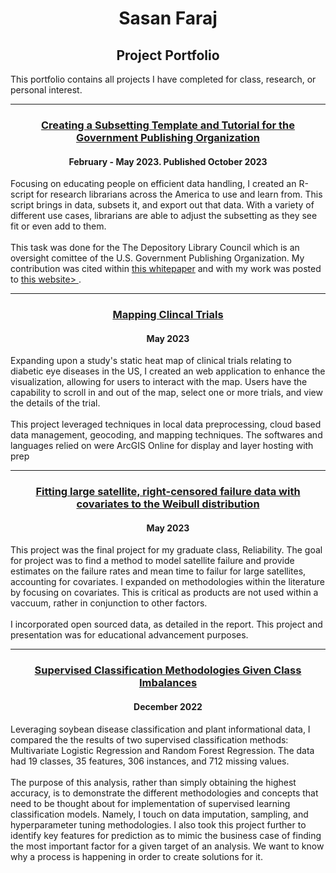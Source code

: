 <h1 align="center">Sasan Faraj</h1>
<h2 align="center">Project Portfolio</h2>

<p align="Left">
  This portfolio contains all projects I have completed for class, research, or personal interest.
</p>




<hr>

<h3 align="center"><a href ="https://sasan-faraj.github.io/DataSubsetting_GPOAnalysis/"> Creating a Subsetting Template and Tutorial for the Government Publishing Organization</a></h3>
<h4 align="Center">February - May 2023. Published October 2023 </h4>

<p align="Left">
Focusing on educating people on efficient data handling, I created an R-script for research librarians across the America to use and learn from. This script brings in data, subsets it, and export out that data. With a variety of different use cases, librarians are able to adjust the subsetting as they see fit or even add to them.
<br>
<br>
 This task was done for the The Depository Library Council which is an oversight comittee of the U.S. Government Publishing Organization. My contribution was cited within <a href = "https://fdlp.gov/sites/default/files/file_repo/dlc-covid19-fdlp-impact-first-report-10132023.pdf"> this whitepaper</a> and with my work was posted to <a href="https://www.fdlp.gov/file-repository/988/r-data-analysis-q6-2021-biennial-survey"> this website> </a>.
  
</p>




<hr>


<h3 align = "center"> <a href="https://experience.arcgis.com/experience/eed2f63af3fc40b7ba93b327e2ac44a2">Mapping Clincal Trials</a>  </h3>
<h4 align="Center">May 2023</h4>
<p align = "left">
  Expanding upon a study's static heat map of clinical trials relating to diabetic eye diseases in the US, I created an web application to enhance the visualization, allowing for users to interact with the map. Users have the capability to scroll in and out of the map, select one or more trials, and view the details of the trial. 
<br>
<br>
  This project leveraged techniques in local data preprocessing, cloud based data management, geocoding, and mapping techniques. The softwares and languages relied on were ArcGIS Online for display and layer hosting with prep


<hr>

<h3 align="center"><a href ="https://sasan-faraj.github.io/SatelliteReliability/"> Fitting large satellite, right-censored failure data with covariates to the Weibull distribution</a></h3>
<h4 align="Center">May 2023</h4>

<p align="Left">
  This project was the final project for my graduate class, Reliability. The goal for project was to find a method to model satellite failure and provide estimates on the failure rates and mean time to failur for large satellites, accounting for covariates. I expanded on methodologies within the literature by focusing on covariates. This is critical as products are not used within a vaccuum, rather in conjunction to other factors. 
<br>
 <br>
  I incorporated open sourced data, as detailed in the report. This project and presentation was for educational advancement purposes.
</p>










<hr>

<h3 align="center"><a href ="https://sasan-faraj.github.io/SoyBeanDiseaseClassification/"> Supervised Classification Methodologies Given Class Imbalances</a></h3>
<h4 align="Center">December 2022</h4>

<p align="Left">
  Leveraging soybean disease classification and plant informational data, I compared the the results of two supervised classification methods: Multivariate Logistic Regression and Random Forest Regression. The data had 19 classes, 35 features, 306 instances, and 712 missing values.
<br>
 <br>
  The purpose of this analysis, rather than simply obtaining the highest accuracy, is to demonstrate the different methodologies and concepts that need to be thought about for implementation of supervised learning classification models. Namely, I touch on data imputation, sampling, and hyperparameter tuning methodologies. I also took this project further to identify key features for prediction as to mimic the business case of finding the most important factor for a given target of an analysis. We want to know why a process is happening in order to create solutions for it.
</p>



